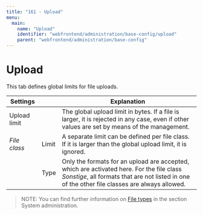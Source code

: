 ```yaml
---
title: "161 - Upload"
menu:
  main:
    name: "Upload"
    identifier: "webfrontend/administration/base-config/upload"
    parent: "webfrontend/administration/base-config"
---
```

# Upload

This tab defines global limits for file uploads.

| Settings | | Explanation |
| ------ |---| -------- |
| Upload limit | | The global upload limit in bytes. If a file is larger, it is rejected in any case, even if other values ​​are set by means of the management. |
| _File class_ | Limit | A separate limit can be defined per file class. If it is larger than the global upload limit, it is ignored. |
| | Type | Only the formats for an upload are accepted, which are activated here. For the file class _Sonstige_, all formats that are not listed in one of the other file classes are always allowed. |

> NOTE: You can find further information on [File types](../../../../sysadmin/eas/filetypes) in the section System administration.



